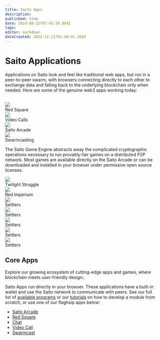 ```yaml
---
title: Saito Apps
description: 
published: true
date: 2024-08-22T07:45:39.094Z
tags: 
editor: markdown
dateCreated: 2022-12-21T01:40:41.364Z
---
```


# Saito Applications

Applications on Saito look and feel like traditional web apps, but run in a peer-to-peer swarm, with browsers connecting directly to each other to exchange data and falling back to the underlying blockchain only when needed. Here are some of the genuine web3 apps working today:

<br>
<div class="app_container">

  <div class="app_box">
     <div class="app_img">
       <img src="https://saito.io/twilight/img/arcade/arcade.jpg" />
     </div>
     <div class="app_title">Red Square</div>
   </div>

  <div class="app_box">
     <div class="app_img">
       <img src="https://saito.io/twilight/img/arcade/arcade.jpg" />
     </div>
     <div class="app_title">Video Calls</div>
   </div>


  <div class="app_box">
     <div class="app_img">
       <img src="https://saito.io/twilight/img/arcade/arcade.jpg" />
     </div>
     <div class="app_title">Saito Arcade</div>
   </div>


  <div class="app_box">
     <div class="app_img">
       <img src="https://saito.io/twilight/img/arcade/arcade.jpg" />
     </div>
     <div class="app_title">Swarmcasting</div>
   </div>
</div>

<p>
The Saito Game Engine abstracts away the complicated cryptographic operations necessary to run provably-fair games on a distributed P2P network. Most games are available directly on the Saito Arcade or can be downloaded and installed in your browser under permissive open source licenses.
</p>

<div class="app_container">
  <div class="app_box">
     <div class="app_img">
       <img src="https://saito.io/twilight/img/arcade/arcade.jpg" />
     </div>
     <div class="app_title">Twilight Struggle</div>
   </div>


  <div class="app_box">
     <div class="app_img">
       <img src="https://saito.io/twilight/img/arcade/arcade.jpg" />
     </div>
     <div class="app_title">Red Imperium</div>
   </div>


  <div class="app_box">
     <div class="app_img">
       <img src="https://saito.io/twilight/img/arcade/arcade.jpg" />
     </div>
     <div class="app_title">Settlers</div>
   </div>

  <div class="app_box">
     <div class="app_img">
       <img src="https://saito.io/twilight/img/arcade/arcade.jpg" />
     </div>
     <div class="app_title">Settlers</div>
   </div>

  <div class="app_box">
     <div class="app_img">
       <img src="https://saito.io/twilight/img/arcade/arcade.jpg" />
     </div>
     <div class="app_title">Settlers</div>
   </div>

  <div class="app_box">
     <div class="app_img">
       <img src="https://saito.io/twilight/img/arcade/arcade.jpg" />
     </div>
     <div class="app_title">Settlers</div>
   </div>

  <div class="app_box">
     <div class="app_img">
       <img src="https://saito.io/twilight/img/arcade/arcade.jpg" />
     </div>
     <div class="app_title">Settlers</div>
   </div>

</div>



## Core Apps

Explore our growing ecosystem of cutting-edge apps and games, where blockchain meets user-friendly design:.

Saito Apps run directly in your browser. These applications have a built-in wallet and use the Saito network to communicate with peers. See our full list of [available programs](https://github.com/SaitoTech/saito-lite-rust/tree/master/mods) or our [tutorials](/tech/tutorials) on how to develop a module from scratch, or use one of our flaghsip apps below:

- [Saito Arcade](/tech/applications/arcade)
- [Red Square](/tech/applications/RedSquare)
- [Chat](/tech/applications/chat)
- [Video Call](/tech/applications/VideoCall)
- [Swarmcast](/tech/applications/Swarmcast)

<!--
## Games

There is a good amount of games running on the Saito platform now, and more to come that are currently in development, some of them have been made for members of the community. With Saito being an open-source project that is delighted to receive apps from other developers to run them in the network, this is just the tip of the iceberg for what is to come.

|     |     |     |     |     |     |
| --- | --- | --- | --- | --- | --- |
|     | [Chess](/tech/applications/chess) | [Blackjack](/tech/applications/Blackjack) |     | [Beleaguered Castle](/tech/applications/BeleagueredCastle) |     |
|     | [Epidemic](/tech/applications/epidemic) | [Mahjong](/tech/applications/Mahjong) |     | [Nintendo 64 (Emulator)](/tech/applications/n64) |     |
|     | [Poker](/tech/applications/poker) | [Quake 3](/tech/applications/quake3) |     | [Red Imperium](/tech/applications/redImperium) |     |
|     | [Solitrio](/tech/applications/solitrio) | [Saito Realm](/tech/applications/realm) |     | [Settlers of Saitoa](/tech/applications/settlers) |     |
|     | [Shogun](/tech/applications/Shogun) | [Wordblocks](/tech/applications/wordblocks) |     | [Saito Mania](/tech/applications/SaitoMania) |     |
|     | [Spider](/tech/applications/spider) | [Wuziqi](/tech/applications/wuziqi) |     | [Twilight Struggle](/tech/applications/twilightStruggle) |     |


While most of crypto uses a Web 2 model with token integrations or a federated model reliant on volunteer work, **Saito applications** operate in true, **peer-to-peer Web 3** and are self-funding.

Saito apps prove that premium and everyday applications can be stable and enjoyable under a genuine Web 3 model. Saito apps are open source, peer-to-peer, and end-to-end encrypted by default. To begin understanding why this is uniquely possible on Saito, it's crucial to understand [Saito Consensus](https://wiki.saito.io/en/consensus).
<ul>
  
  <li>  <a style="text-decoration:none" href="#arcade"> Saito Arcade </a> </li>
  
  <ul>
    <li> <a style='text-decoration:none' href='#betterBusiness'> Better Business Models </a> </li>
    <li> <a style='text-decoration:none' href='#mentalPoker'> Mental Poker </a> </li>
  </ul>
  
  <br>
  <li>  <a style="text-decoration:none" href="#socialMedia"> P2P Social Media </a> </li>
  
  <ul>
  	<li>  <a style="text-decoration:none" href="#redSquare"> Red Square </a> </li>
    <li>  <a style="text-decoration:none" href="#saitoTalk"> Saito Talk </a> </li>
    <li>  <a style="text-decoration:none" href="#saitoChat"> Saito Chat </a> </li>
  </ul>
  
  <br>
  <li> <a style="text-decoration:none" href="#comm"> Community Apps </a> </li>
  <li> <a style="text-decoration:none" href="#build"> Build Your Own </a> </li>
  
</ul>

## <div id="arcade"> Saito Arcade </div>

[Saito Arcade](https://saito.io/arcade/) is an open source game engine that runs as a fully-distributed peer-to-peer blockchain application in the browser. The arcade and its numerous games not only laid the groundwork for a more diverse suite of peer-to-peer applications but represents what we believe to be some of the richest and most genuine Web 3 experiences available to date.

Many of the games leverage sophisticated cryptographic [techniques](#mentalPoker) to ensure fair elements of chance can exist without the need for any third-party oversight. Games on Saito require some of the most advanced use of Saito's cryptographic suite in order to ensure fair play in **genuine, peer-to-peer Web 3** (rather than a centrally hosted [Gacha-style](https://en.wikipedia.org/wiki/Gacha_game) game with token integrations). 

All games, whether they rely on complex cryptographic interactivity or are simple single-player experiences, benefit from the Saito Consensus's natural ability to fund open source applications by allowing service providers to earn their share of payment for network bandwidth or service provided.

For these reasons the [Web3 Foundation](https://web3.foundation/) has recognized the Saito Game Engine as a standard for open, cryptographic gaming, where it successfully [applied](https://github.com/w3f/Grants-Program/blob/master/applications/saito-game-protocol-and-engine.md) and fulfilled requirements for its grants program.

> I like this idea and think it provides something REALLY valuable to the ecosystem, and takes blockchain gaming in a very different (and good!) direction
> - *[Bill Laboon](https://github.com/w3f/Grants-Program/pull/73#issuecomment-713638248), Head of Education and Grants at Web3 Foundation*

### <div id="betterBusiness"> Better Business Models </div>

High  quality games with significant followings often struggle to make money from digital sales. Companies like Apple and Google force developers to list games at extremely low prices to compete for visibility in their distribution channels, and then restrict how publishers can collect money from users.

Web 2 forces publishers to revert to selling physical editions, merchandise, access to lightly-veiled gambling boxes or tokens of questionable utility and origin. Saito blurs the line between developer and publisher through new and better business models which rid developers of the need to pay rent to centralized, digital storefronts.

Saito Arcade, and Saito generally, is an open index of applications which any node, full or lite, can earn fees for serving to users. Open source developers can thus route their application's transactions into the network and earn the larger part of that fee. Developers can simply and permissionlessly become their own publishers. Saito [revolutionizes](https://medium.com/@0xluminous/the-future-of-open-source-software-7c77592f8f24) open source monetization.

The best games may still gravitate towards free-to-play models, but alternative services and their monetization are not to be restricted: leader-boards, rankings, match-making services, and the like. Game designers on Saito have the freedom to experiment with different choices. Some games may be better off integrating decentralized advertising networks, or collecting micro-payments on a game-by-game or even a turn-by-turn basis.

### <div id="mentalPoker"> Mental Poker Techniques </div>

For question of how the Saito Game Engine allows multiple parties to fairly agree on the state of truly random elements necessary for many games on the arcade, the answer begins with [Mental Poker](https://people.csail.mit.edu/rivest/pubs/SRA81.pdf):

  <br>
<div style="display: flex; justify-content: center;">
    <img src="/mentalpoker.png" alt="Mental Poker; Adi Shamir, Ronald L. Rivest and Leanard M. Adleman; MASSACHUSETTS INSTITUTE OF TECHNOLOGY; ABSTRACT Can two potentially dishonest players play a fair game of poker without using any cards-for example, over the phone? This paper provides the following answers: 1. No. (Rigorous mathemmatical proof supplied.) 2. Yes. (Correct and complete protocol given.); Once there were two 'mental chess' experts who had become tired of their passtime. 'Let's play 'Mental Mpoker,' for variety' suggested one. 'Sure' said the other,' Just let me deal!'">
</div>

Indeed, the most direct use of the techniques which authors Rivest, Shamir and Adleman (RSA) devised are most directly employed and enhanced in Saito's very own, peer-to-peer, Web 3 Poker - available to [play](https://saito.io/arcade) on the arcade or to [audit](https://github.com/SaitoTech/saito-lite-rust/tree/master/mods/poker) on Github.

Mental Poker exploits the commutative properties of public key encryption schemes to encrypt and shuffle a deck of cards using the keys of each player, and then progressively decrypt card when they must be revealed. A more complete explanation can be sought via [Wikipedia](https://en.wikipedia.org/wiki/Mental_poker).

The Saito Arcade has taken the principles of Mental Poker and generalized and extended the technique to support several adversarial players and to encode and integrate arbitrary values which extend far past a simple game of Poker. Titles like *Twilight Struggle* and *Settlers of Saitoa* are two flagship examples.
  
<br>
<figure>
  <img src="/_endomyjz0ceirxfq1u0pftenz5gnrzb__anvslwa7o.webp" alt="An image of the board game 'Twilight Struggle,' featuring a Cold War World map with various tiles representing the state of play of countries and global affairs.">
  <figcaption style="opacity: 80%; text-align: center;"> Twilight Struggle on Saito proves that complex games can be played fairly p2p, without middlemen. </figcaption>
</figure>
    
Because Saito solves the *man-in-the-middle attack* (MITM) without the need for a trusted party, it is in the unique position to apply the techniques without sweeping related trust assumptions under the rug. The entire process, from peer discovery to setup to gameplay benefits uniquely from taking place on a universal broadcast layer like Saito blockchain.
    
Whereas many of these steps require a trusted party like Facebook to prevent MITM attacks, Saito does it trustlessly and in the open. While Mental Poker removes trust assumptions from the game, Saito removes trust assumptions from the network infrastructure, and thus can initiate a secure and affordable Web 3 experience through every layer of interaction.

For a more technical dive into how the current suite of games on Saito Arcade work, pay a visit to our [Github Repository](https://github.com/SaitoTech/saito-lite-rust/blob/dbd9d622c8cb69c682045b780c63207eed8d7bf1/docs/gaming/saito-game-engine/readme.md) or ask a question on Saito's social media platform [Red Square](https://saito.io/redsquare/).
  
  
* Visit the [Saito Arcade](https://saito.io/arcade/).


## <div id="socialMedia"> Social Media </div>
  
### <div id="redSquare"> Red Square </div>
  
[Red Square](https://saito.io/redsquare/) is the Web 3 public square leveraging the Saito Blockchain and its peer-to-peer capabilities. While it may appear to function like a standard Web 2 Twitter-clone, Red Square's processes have been heavily abstracted down to pure peer-to-peer interactions.
    
For this reason, Red Square achieves what other incumbents like Mastadon or Nostr have failed: an uncensorable public square without reliance on volunteers. Users of Red Square keep each other up to date and can remain online without the permission of any network nodes or central authorities.
 
<br><img src="/redsquare.png" alt="Screenshot of Red Square app: typing a reply with an emote to an image gallery post. Notification and home menus, chats, game invites, leaderboards, calender and more can be seen in the background.">
<br>
    
Like many Saito applications, Red Square uses a thoughtful mix of on and off chain protocols. Actions like publishing, liking, reposting and following are carried through public transactions while the re-propagation of that information is shared more discreetly between peers.
    
The usual features take on new meaning in Web 3: *Retweeting* actively rebroadcasts the post to other peers, *Following* subscribes to the data-stream of that user, and in an ecosystem with built-in DoS protections, a user's *Likes* are unlimited.
  
**Moderation in Web 3**
  
Red Square is as much the community's go-to hub as it is an experiment on the cutting edge of Web 3. One of the most interesting and difficult questions to answer with any public square, but especially a Web 3 site is: how is unsavory content moderated without reliance on centralized authorities?
  
Red Square is not centralized like *X,* nor is it federated like *Mastadon* or *Nostr,* it is a fully peer-to-peer social media platform. Since individual users are the fundamental unit of Red Square, it is approaching this question by starting with user choice:
  
 ![self-moderate.jpg](/self-moderate.jpg) 
  
If a user wishes to hide and refrain from rebroadcasting certain posts or accounts to their peers, they have that choice. As Red Square scales up we expect that being leaders in Web 3 will reveal yet unsolved problems and give way to more sophisticated solutions.
    
Spam and fraud prevention, curation and moderation tools are all ameneties users come to expect, but also the most effective avenues of traditional tech tyranny. Open source and opt-in mechanisms will be required to provide users desiring a more refined experience the ability to have it.
    
[Community Notes](https://vitalik.eth.limo/general/2023/08/16/communitynotes.html) is a great example of an open source tool which allows users to issue corrections on social media without oversight; tools like this will very likely be an important part of Red Square's, and Web 3's future.
    
* Visit [Red Square](https://saito.io/redsquare/)
  
The team is always open to [feedback](https://wiki.saito.io/en/community) and ideas.
  
    
### <div id="saitoTalk"> Saito Talk </div>
  
[Saito Talk](https://saito.io/videocall/) is a peer-to-peer, end-to-end encrypted video conferencing software for everyday use. No user account, phone number, credit card or personal information of any kind is required to use it - simply click the link and invite a friend. Saito Talk currently supports up to four callers.
    
[Transient Saito Transactions](https://wiki.saito.io/en/consensus#h-4-automatic-transaction-rebroadcasting-atr) securely bootstraps a STUN connection for the participants based around their public keys. Users then enjoy a fully private, fully encrypted video call independent of the node originally providing STUN services. 
  
![saito-talk.jpg](/saito-talk.jpg)

We encourage users of centralized conferencing or video call software concerned with privacy and open source values to head over to migrate to Saito Talk - it's only a few clicks away and partners can join via a one-click invitation link.
  
Saito Talk can be accessed directly via the above link or through [Red Square](https://saito.io/redsquare/): click on the hamburger menu and find the *Saito Talk* button:
<br>
<div style="display: flex; justify-content: center;">
    <img src="/howtosaitocall.gif" width="400" alt="Use hamburger menu then Saito Call button to use the app">
</div>
<br>
<br>
  
### <div id="saitoChat"> Saito Chat </div>
  
[Saito Chat](https://saito.io/chat/) is an end-to-end encrypted (with the exception of public chats) peer-to-peer chat client which leverages the Saito blockchain to securely find and initiate key exchanges with peers. While the premise is simple and familiar, the privacy implications are profound:
  
Unlike other chat applications which require a user account and sometimes even a phone number, Saito Chat offers sovereign account creation and access by merely opening the web page (as do all Saito apps); a public key is automatically and locally generated. Not only is account creation more private, open and secure, but so is the key exchange process:
  
While the key exchange for a Web 2 encrypted messaging application relies on a central authority to assert that the true owners of the encryption keys are who they claim to be, Saito, defends against the man-in-the-middle attack by making it prohibitively costly to censor users, thus making the public-key identity theft as expensive, and more so over time.
  
Users with the greatest need for security would be encouraged to delay sensitive messaging until the cost-to-attack the blockchain grows sufficiently large for the situation. Saito Chat demonstrates that the basic function as a leaderless yet secure public key infrastructure has compelling reason to exist beneath all of our basic online needs.
  
<img src="/saito-chat-feb24.png" alt="Screenshot of Saito Chat window. Several chat previews are shown on the left, an active 'Saito Community Chat' is displayed in the middle, and online members of said chat are displayed on the right.">
<br>

## <div id="comm"> Community Apps </div>

Many of the beloved Saito apps like [Beleaguered Castle](/tech/applications/BeleagueredCastle) and even [Red Square](/tech/applications/RedSquare) were built or spurred to life by community members.

The [community](https://wiki.saito.io/en/community/projects) page attempts to keep track of all Saito community efforts, including Saito Web 3 applications built by developers outside the Saito team. This section features a non-comprehensive list of noteworthy projects:

### Graffiti

[Graffiti](https://saito.io/graffiti/) is universal pixel canvas atop the Saito blockchain. Inspired by r/place, the application serves to test the social experiment in the context of Web 3.

*CD* (@abbababaababb on Telegram) takes credit for the current implementation with help from team developer [Daniel Worlton](https://saito.io/redsquare/?user_id=bmwguu4n2ReYRjUsJoxrY1j1vECo7fpSfJn3qt2zQ1Su).

![graffiti.png](/graffiti.png)

### Saito Mania

Saito Mania is a single player Saito-themed shoot em' up which can be accessed from the [Arcade](https://saito.io/arcade/). It features a fully-integrated leaderboard and sophisticated pacing despite its classic skeleton.

The game is a labor of love from community member [SaitoWeb3](https://twitter.com/SaitoWeb3) - [22jWAzPBoAqn9hUsec9UydbXvaj862qB6q4mBpa9Bex4P](https://saito.io/redsquare/?user_id=22jWAzPBoAqn9hUsec9UydbXvaj862qB6q4mBpa9Bex4P)

![saito-mania.jpg](/saito-mania.jpg)

### Beleaguered Castle Solitaire

Beleaguered Castle Solitaire is a puzzling variation on the classic. If grokking the Saito Whitepaper was easy for you, then you may be game for this challenging community created card conundrum. See how you stack up on the [Arcade](https://saito.io/arcade/).

![blgcastle.png](/blgcastle.png)

### Realms NFT Card Game

Realms is a strategic fantasy card game in development for the Saito Arcade. The artwork for the cards is in production thanks to [Darkus](https://twitter.com/Darkus0?s=09). The current development on cards can be watched on [Github](https://github.com/SaitoTech/graphics/tree/main/realms/cards).

Realms cards are distributed as NFTs and their launch marks the inaugural release of non-fungible tokens on the Saito network, with consensus development taking place alongside the artwork. Some highlights from the first batch of cards are shown below:

![realms-showcase.jpg](/realms-showcase.jpg)

### Livedocs

[Livedocs](https://github.com/mat888/saito-livedocs) is an interactive documentation application available for developers to install and tweak on their machines. The user interface shows some of the most important functions developers need to make dApps on Saito and allows the user to experiment with them in real time.

It also serves as a useful skeleton to quickly get started applying Saito's most powerful features. Feedback for Livedocs can be directed towards [Muk](https://saito.io/redsquare/?user_id=21Usr3tkmytn26ndmcGBHs8tKAKxLJ4RfKiL2SgZhSZy2).
<br>
<div style="display: flex; justify-content: center;">
  <img src="/livedocs.jpg">
  </div>


## <div id="build"> Build Your Own </div>
  
Those interested in building on Saito should start [here](/tech/building_apps). The SDK used to make the all apps on this page is fully available for anyone to begin using. It has built-in functions to interact with the blockchain, perform basic cryptography, establish peer-to-peer connections, perform secure p2p dice rolls and shuffles, and more.

Any developers seeking assistance or who want to offer feedback can reach the lead developers on [Red Square](https://saito.io/redsquare/), [Saito Community Chat](https://saito.io/chat/), [Saito Community Telegram](https://t.me/SaitoIO) or make an [issue](https://github.com/SaitoTech/saito-lite-rust/issues) on the Github. The team is thrilled to see what the community builds and values developer feedback.

<!--
![](/apps.png)

## Core Apps

Saito Applications are programs that run directly in your browser. These applications have a built-in wallet and use the Saito network to communicate with peers. See our full list of [available programs](https://github.com/SaitoTech/saito-lite-rust/tree/master/mods) or our [tutorials](/tech/tutorials) on how to develop a module from scratch, or check out our flagship applications below.


|     |     |     |
| --- | --- | --- |
|     | [Saito Arcade](/tech/applications/arcade) | [Red Square](/tech/applications/RedSquare) |
|     | [Chat](/tech/applications/chat) | [Encrypt](/tech/applications/encrypt) |
|     | [Video Call](/tech/applications/VideoCall)| [Registry (DNS)](/tech/applications/Registry (DNS)) |

## Games

There is a good amount of games running on the Saito platform now, and more to come that are currently in development, some of them have been made for members of the community. With Saito being an open-source project that is delighted to receive apps from other developers to run them in the network, this is just the tip of the iceberg for what is to come.

|     |     |     |     |     |     |
| --- | --- | --- | --- | --- | --- |
|     | [Chess](/tech/applications/chess) | [Blackjack](/tech/applications/Blackjack) |     | [Beleaguered Castle](/tech/applications/BeleagueredCastle) |     |
|     | [Epidemic](/tech/applications/epidemic) | [Mahjong](/tech/applications/Mahjong) |     | [Nintendo 64 (Emulator)](/tech/applications/n64) |     |
|     | [Poker](/tech/applications/poker) | [Quake 3](/tech/applications/quake3) |     | [Red Imperium](/tech/applications/redImperium) |     |
|     | [Solitrio](/tech/applications/solitrio) | [Saito Realm](/tech/applications/realm) |     | [Settlers of Saitoa](/tech/applications/settlers) |     |
|     | [Shogun](/tech/applications/Shogun) | [Wordblocks](/tech/applications/wordblocks) |     | [Saito Mania](/tech/applications/SaitoMania) |     |
|     | [Spider](/tech/applications/spider) | [Wuziqi](/tech/applications/wuziqi) |     | [Twilight Struggle](/tech/applications/twilightStruggle) |     |
-->

